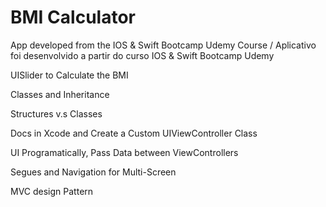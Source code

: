 # BMI Calculator
 App developed from the IOS & Swift Bootcamp Udemy Course / Aplicativo foi desenvolvido a partir do curso IOS & Swift Bootcamp Udemy

UISlider to Calculate the BMI

Classes and Inheritance

Structures v.s Classes

Docs in Xcode and Create a Custom UIViewController Class

UI Programatically, Pass Data between ViewControllers

Segues and Navigation for Multi-Screen

MVC design Pattern
